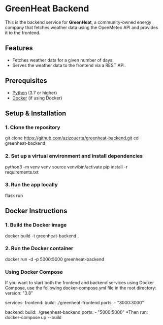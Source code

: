 
# GreenHeat Backend

This is the backend service for **GreenHeat**, a community-owned energy company that fetches weather data using the OpenMeteo API and provides it to the frontend.

## Features

- Fetches weather data for a given number of days.
- Serves the weather data to the frontend via a REST API.

## Prerequisites

- [Python](https://www.python.org/downloads/) (3.7 or higher)
- [Docker](https://docs.docker.com/get-docker/) (if using Docker)

## Setup & Installation

### 1. Clone the repository
git clone https://github.com/azizouerta/greenheat-backend.git
cd greenheat-backend
### 2. Set up a virtual environment and install dependencies
python3 -m venv venv
source venv/bin/activate
pip install -r requirements.txt
### 3. Run the app locally
flask run

## Docker Instructions

### 1. Build the Docker image
docker build -t greenheat-backend .
### 2. Run the Docker container
docker run -d -p 5000:5000 greenheat-backend
### Using Docker Compose 
If you want to start both the frontend and backend services using Docker Compose, use the following docker-compose.yml file in the root directory:
version: "3.8"

services:
  frontend:
    build: ./greenheat-frontend
    ports:
      - "3000:3000"

  backend:
    build: ./greenheat-backend
    ports:
      - "5000:5000"
*Then run:
docker-compose up --build




